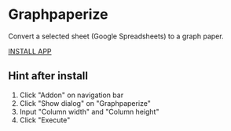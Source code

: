 # Graphpaperize

Convert a selected sheet (Google Spreadsheets) to a graph paper.

[INSTALL APP](https://chrome.google.com/webstore/detail/graphpaperize/ibfemjkjldjhhmacpnajoolmjineokeh)


## Hint after install

1. Click "Addon" on navigation bar
2. Click "Show dialog" on "Graphpaperize"
3. Input "Column width" and "Column height"
4. Click "Execute"

